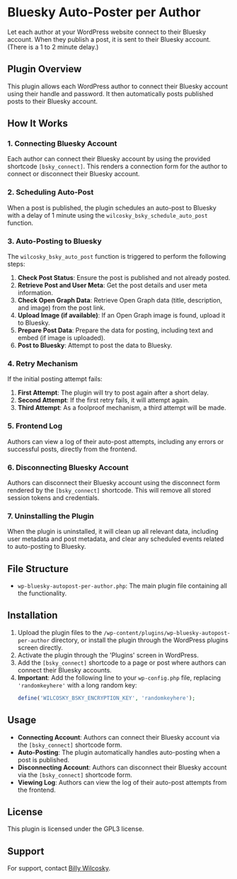 # Bluesky Auto-Poster per Author

Let each author at your WordPress website connect to their Bluesky account. When they publish a post, it is sent to their Bluesky account. (There is a 1 to 2 minute delay.)

## Plugin Overview

This plugin allows each WordPress author to connect their Bluesky account using their handle and password. It then automatically posts published posts to their Bluesky account.

## How It Works

### 1. Connecting Bluesky Account

Each author can connect their Bluesky account by using the provided shortcode `[bsky_connect]`. This renders a connection form for the author to connect or disconnect their Bluesky account.

### 2. Scheduling Auto-Post

When a post is published, the plugin schedules an auto-post to Bluesky with a delay of 1 minute using the `wilcosky_bsky_schedule_auto_post` function.

### 3. Auto-Posting to Bluesky

The `wilcosky_bsky_auto_post` function is triggered to perform the following steps:

1. **Check Post Status**: Ensure the post is published and not already posted.
2. **Retrieve Post and User Meta**: Get the post details and user meta information.
3. **Check Open Graph Data**: Retrieve Open Graph data (title, description, and image) from the post link.
4. **Upload Image (if available)**: If an Open Graph image is found, upload it to Bluesky.
5. **Prepare Post Data**: Prepare the data for posting, including text and embed (if image is uploaded).
6. **Post to Bluesky**: Attempt to post the data to Bluesky.

### 4. Retry Mechanism

If the initial posting attempt fails:

1. **First Attempt**: The plugin will try to post again after a short delay.
2. **Second Attempt**: If the first retry fails, it will attempt again.
3. **Third Attempt**: As a foolproof mechanism, a third attempt will be made.

### 5. Frontend Log

Authors can view a log of their auto-post attempts, including any errors or successful posts, directly from the frontend.

### 6. Disconnecting Bluesky Account

Authors can disconnect their Bluesky account using the disconnect form rendered by the `[bsky_connect]` shortcode. This will remove all stored session tokens and credentials.

### 7. Uninstalling the Plugin

When the plugin is uninstalled, it will clean up all relevant data, including user metadata and post metadata, and clear any scheduled events related to auto-posting to Bluesky.

## File Structure

- `wp-bluesky-autopost-per-author.php`: The main plugin file containing all the functionality.

## Installation

1. Upload the plugin files to the `/wp-content/plugins/wp-bluesky-autopost-per-author` directory, or install the plugin through the WordPress plugins screen directly.
2. Activate the plugin through the 'Plugins' screen in WordPress.
3. Add the `[bsky_connect]` shortcode to a page or post where authors can connect their Bluesky accounts.
4. **Important**: Add the following line to your `wp-config.php` file, replacing `'randomkeyhere'` with a long random key:
    ```php
    define('WILCOSKY_BSKY_ENCRYPTION_KEY', 'randomkeyhere');
    ```

## Usage

- **Connecting Account**: Authors can connect their Bluesky account via the `[bsky_connect]` shortcode form.
- **Auto-Posting**: The plugin automatically handles auto-posting when a post is published.
- **Disconnecting Account**: Authors can disconnect their Bluesky account via the `[bsky_connect]` shortcode form.
- **Viewing Log**: Authors can view the log of their auto-post attempts from the frontend.

## License

This plugin is licensed under the GPL3 license.

## Support

For support, contact [Billy Wilcosky](https://wilcosky.com).
